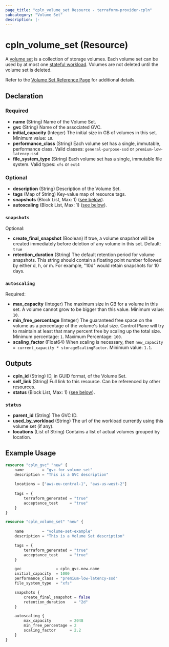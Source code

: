 ```yaml
---
page_title: "cpln_volume_set Resource - terraform-provider-cpln"
subcategory: "Volume Set"
description: |-
---
```


# cpln_volume_set (Resource)

A [volume set](https://docs.controlplane.com/reference/volume-sets) is a collection of storage volumes. Each volume set can be used by at most one [stateful workload](https://docs.controlplane.com/reference/workload#stateful). Volumes are not deleted until the volume set is deleted.

Refer to the [Volume Set Reference Page](https://docs.controlplane.com/reference/volume-sets) for additional details.

## Declaration

### Required

- **name** (String) Name of the Volume Set.
- **gvc** (String) Name of the associated GVC.
- **initial_capacity** (Integer) The initial size in GB of volumes in this set. Minimum value: `10`.
- **performance_class** (String) Each volume set has a single, immutable, performance class. Valid classes: `general-purpose-ssd` or `premium-low-latency-ssd`
- **file_system_type** (String) Each volume set has a single, immutable file system. Valid types: `xfs` or `ext4`

### Optional

- **description** (String) Description of the Volume Set.
- **tags** (Map of String) Key-value map of resource tags.
- **snapshots** (Block List, Max: 1) ([see below](#nestedblock--snapshots)).
- **autoscaling** (Block List, Max: 1) ([see below](#nestedblock--autoscaling)).

<a id="nestedblock--snapshots"></a>

### `snapshots`

Optional:

- **create_final_snapshot** (Boolean) If true, a volume snapshot will be created immediately before deletion of any volume in this set. Default: `true`
- **retention_duration** (String) The default retention period for volume snapshots. This string should contain a floating point number followed by either d, h, or m. For example, "10d" would retain snapshots for 10 days.

<a id="nestedblock--autoscaling"></a>

### `autoscaling`

Required:

- **max_capacity** (Integer) The maximum size in GB for a volume in this set. A volume cannot grow to be bigger than this value. Minimum value: `10`.
- **min_free_percentage** (Integer) The guaranteed free space on the volume as a percentage of the volume's total size. Control Plane will try to maintain at least that many percent free by scaling up the total size. Minimum percentage: `1`. Maximum Percentage: `100`.
- **scaling_factor** (Float64) When scaling is necessary, then `new_capacity = current_capacity * storageScalingFactor`. Minimum value: `1.1`.

## Outputs

- **cpln_id** (String) ID, in GUID format, of the Volume Set.
- **self_link** (String) Full link to this resource. Can be referenced by other resources.
- **status** (Block List, Max: 1) ([see below](#nestedblock--status)).

<a id="nestedblock--status"></a>

### `status`

- **parent_id** (String) The GVC ID.
- **used_by_workload** (String) The url of the workload currently using this volume set (if any).
- **locations** (List of String) Contains a list of actual volumes grouped by location.

## Example Usage

```terraform
resource "cpln_gvc" "new" {
    name        = "gvc-for-volume-set"
    description = "This is a GVC description"
    
    locations = ["aws-eu-central-1", "aws-us-west-2"]
    
    tags = {
        terraform_generated = "true"
        acceptance_test     = "true"
    }
}

resource "cpln_volume_set" "new" {
    
    name 		= "volume-set-example"
    description = "This is a Volume Set description"

    tags = {
        terraform_generated = "true"
        acceptance_test     = "true"
    }

    gvc 			  = cpln_gvc.new.name
    initial_capacity  = 1000
    performance_class = "premium-low-latency-ssd"
    file_system_type  = "xfs"

    snapshots {
        create_final_snapshot = false
        retention_duration    = "2d"
    }

    autoscaling {
        max_capacity        = 2048
        min_free_percentage = 2
        scaling_factor      = 2.2
    }
}
```
